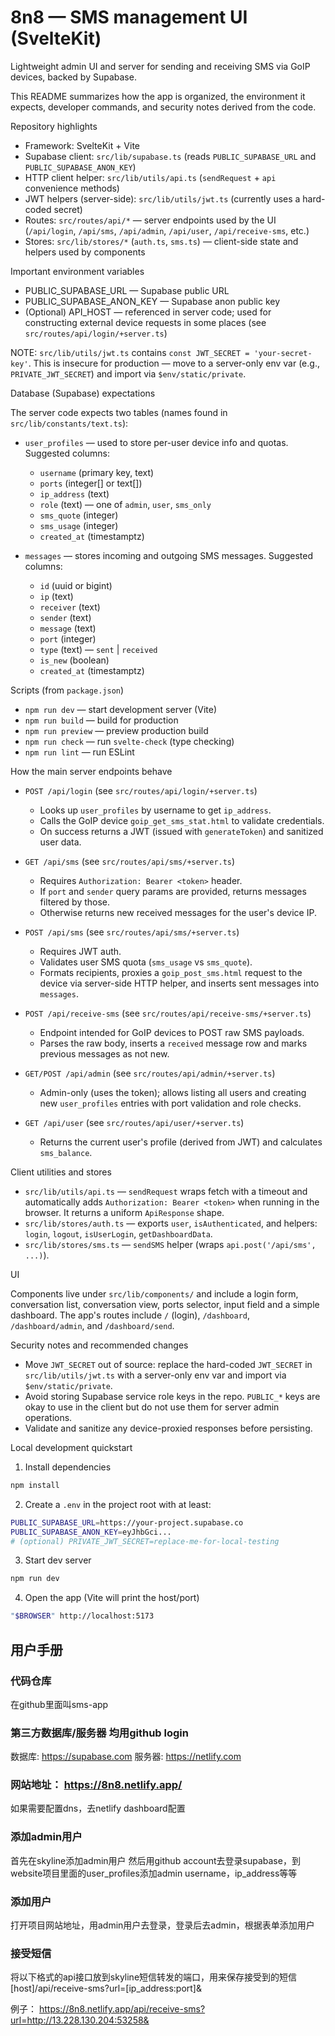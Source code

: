 # 8n8 — SMS management UI (SvelteKit)

Lightweight admin UI and server for sending and receiving SMS via GoIP devices, backed by Supabase.

This README summarizes how the app is organized, the environment it expects, developer commands, and security notes derived from the code.

Repository highlights

- Framework: SvelteKit + Vite
- Supabase client: `src/lib/supabase.ts` (reads `PUBLIC_SUPABASE_URL` and `PUBLIC_SUPABASE_ANON_KEY`)
- HTTP client helper: `src/lib/utils/api.ts` (`sendRequest` + `api` convenience methods)
- JWT helpers (server-side): `src/lib/utils/jwt.ts` (currently uses a hard-coded secret)
- Routes: `src/routes/api/*` — server endpoints used by the UI (`/api/login`, `/api/sms`, `/api/admin`, `/api/user`, `/api/receive-sms`, etc.)
- Stores: `src/lib/stores/*` (`auth.ts`, `sms.ts`) — client-side state and helpers used by components

Important environment variables

- PUBLIC_SUPABASE_URL — Supabase public URL
- PUBLIC_SUPABASE_ANON_KEY — Supabase anon public key
- (Optional) API_HOST — referenced in server code; used for constructing external device requests in some places (see `src/routes/api/login/+server.ts`)

NOTE: `src/lib/utils/jwt.ts` contains `const JWT_SECRET = 'your-secret-key'`. This is insecure for production — move to a server-only env var (e.g., `PRIVATE_JWT_SECRET`) and import via `$env/static/private`.

Database (Supabase) expectations

The server code expects two tables (names found in `src/lib/constants/text.ts`):

- `user_profiles` — used to store per-user device info and quotas. Suggested columns:
	- `username` (primary key, text)
	- `ports` (integer[] or text[])
	- `ip_address` (text)
	- `role` (text) — one of `admin`, `user`, `sms_only`
	- `sms_quote` (integer)
	- `sms_usage` (integer)
	- `created_at` (timestamptz)

- `messages` — stores incoming and outgoing SMS messages. Suggested columns:
	- `id` (uuid or bigint)
	- `ip` (text)
	- `receiver` (text)
	- `sender` (text)
	- `message` (text)
	- `port` (integer)
	- `type` (text) — `sent` | `received`
	- `is_new` (boolean)
	- `created_at` (timestamptz)

Scripts (from `package.json`)

- `npm run dev` — start development server (Vite)
- `npm run build` — build for production
- `npm run preview` — preview production build
- `npm run check` — run `svelte-check` (type checking)
- `npm run lint` — run ESLint

How the main server endpoints behave

- `POST /api/login` (see `src/routes/api/login/+server.ts`)
	- Looks up `user_profiles` by username to get `ip_address`.
	- Calls the GoIP device `goip_get_sms_stat.html` to validate credentials.
	- On success returns a JWT (issued with `generateToken`) and sanitized user data.

- `GET /api/sms` (see `src/routes/api/sms/+server.ts`)
	- Requires `Authorization: Bearer <token>` header.
	- If `port` and `sender` query params are provided, returns messages filtered by those.
	- Otherwise returns new received messages for the user's device IP.

- `POST /api/sms` (see `src/routes/api/sms/+server.ts`)
	- Requires JWT auth.
	- Validates user SMS quota (`sms_usage` vs `sms_quote`).
	- Formats recipients, proxies a `goip_post_sms.html` request to the device via server-side HTTP helper, and inserts sent messages into `messages`.

- `POST /api/receive-sms` (see `src/routes/api/receive-sms/+server.ts`)
	- Endpoint intended for GoIP devices to POST raw SMS payloads.
	- Parses the raw body, inserts a `received` message row and marks previous messages as not new.

- `GET/POST /api/admin` (see `src/routes/api/admin/+server.ts`)
	- Admin-only (uses the token); allows listing all users and creating new `user_profiles` entries with port validation and role checks.

- `GET /api/user` (see `src/routes/api/user/+server.ts`)
	- Returns the current user's profile (derived from JWT) and calculates `sms_balance`.

Client utilities and stores

- `src/lib/utils/api.ts` — `sendRequest` wraps fetch with a timeout and automatically adds `Authorization: Bearer <token>` when running in the browser. It returns a uniform `ApiResponse` shape.
- `src/lib/stores/auth.ts` — exports `user`, `isAuthenticated`, and helpers: `login`, `logout`, `isUserLogin`, `getDashboardData`.
- `src/lib/stores/sms.ts` — `sendSMS` helper (wraps `api.post('/api/sms', ...)`).

UI

Components live under `src/lib/components/` and include a login form, conversation list, conversation view, ports selector, input field and a simple dashboard. The app's routes include `/` (login), `/dashboard`, `/dashboard/admin`, and `/dashboard/send`.

Security notes and recommended changes

- Move `JWT_SECRET` out of source: replace the hard-coded `JWT_SECRET` in `src/lib/utils/jwt.ts` with a server-only env var and import via `$env/static/private`.
- Avoid storing Supabase service role keys in the repo. `PUBLIC_*` keys are okay to use in the client but do not use them for server admin operations.
- Validate and sanitize any device-proxied responses before persisting.

Local development quickstart

1. Install dependencies

```bash
npm install
```

2. Create a `.env` in the project root with at least:

```bash
PUBLIC_SUPABASE_URL=https://your-project.supabase.co
PUBLIC_SUPABASE_ANON_KEY=eyJhbGci...
# (optional) PRIVATE_JWT_SECRET=replace-me-for-local-testing
```

3. Start dev server

```bash
npm run dev
```

4. Open the app (Vite will print the host/port)

```bash
"$BROWSER" http://localhost:5173
```



## 用户手册

### 代码仓库
在github里面叫sms-app

### 第三方数据库/服务器 均用github login
数据库: https://supabase.com
服务器: https://netlify.com

### 网站地址： https://8n8.netlify.app/
如果需要配置dns，去netlify dashboard配置

### 添加admin用户
首先在skyline添加admin用户
然后用github account去登录supabase，到website项目里面的user_profiles添加admin username，ip_address等等

### 添加用户
打开项目网站地址，用admin用户去登录，登录后去admin，根据表单添加用户

### 接受短信
将以下格式的api接口放到skyline短信转发的端口，用来保存接受到的短信
[host]/api/receive-sms?url=[ip_address:port]&

例子： https://8n8.netlify.app/api/receive-sms?url=http://13.228.130.204:53258&
